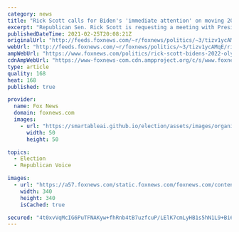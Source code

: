 ```yaml
---
category: news
title: "Rick Scott calls for Biden's 'immediate attention' on moving 2022 Olympics from China"
excerpt: "Republican Sen. Rick Scott is requesting a meeting with President Biden and calling for his \"immediate attention\" to moving the 2022 Winter Olympic Games out of Beijing, citing China’s human rights abuses."
publishedDateTime: 2021-02-25T20:08:21Z
originalUrl: "http://feeds.foxnews.com/~r/foxnews/politics/~3/tizv1ycAMqE/rick-scott-bidens-2022-olympics-china"
webUrl: "http://feeds.foxnews.com/~r/foxnews/politics/~3/tizv1ycAMqE/rick-scott-bidens-2022-olympics-china"
ampWebUrl: "https://www.foxnews.com/politics/rick-scott-bidens-2022-olympics-china.amp"
cdnAmpWebUrl: "https://www-foxnews-com.cdn.ampproject.org/c/s/www.foxnews.com/politics/rick-scott-bidens-2022-olympics-china.amp"
type: article
quality: 168
heat: 168
published: true

provider:
  name: Fox News
  domain: foxnews.com
  images:
    - url: "https://smartableai.github.io/election/assets/images/organizations/foxnews.com-50x50.jpg"
      width: 50
      height: 50

topics:
  - Election
  - Republican Voice

images:
  - url: "https://a57.foxnews.com/static.foxnews.com/foxnews.com/content/uploads/2020/10/340/340/brooke-singman-headshot.jpg?ve=1&tl=1"
    width: 340
    height: 340
    isCached: true

secured: "4t0xvVqMcIG6PuTFNAKyw+fhRnb4tB7uzfcuP/LElK7cmLyHB1s5hN1L9+Bi6Jlt2lUAoJ3BEOcVwqrLKbuyb9+R5NYYHm41OYKaP3OPg8Vy0puAcj6ir6tSVprdCFlFVcaikYPrZ+kPunj+QPLemtwTEZj4ZrAgiSoZaEEe1r/w7USmAoSAhhrOV5exTXgmhaov8rmdfsWsxS8xFrtFp6d8Z1uiiCJxVSa4dPj0cSxW1j2HrSYNBFYCFxScszY2/LthdSsGLBgNi35sDXx/ksdFVgSeWbShDkSsAa5+jz7ECKOVWY4PNQ/34jD+Ar/5eYFxUAjpn2Yp0vaYdEI1JIAbMLr3CQlWXXmwLljKR1c=;ET1XFdcHH7TJs40jWdrQeA=="
---
```


